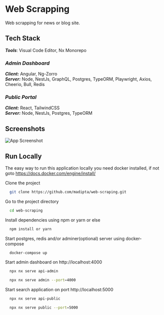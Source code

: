 
# Web Scrapping

Web scrapping for news or blog site.


## Tech Stack

***Tools***: Visual Code Editor, Nx Monorepo


### *Admin Dashboard*

***Client:*** Angular, Ng-Zorro  
***Server:*** Node, NestJs, GraphQL, Postgres, TypeORM, Playwright, Axios, Cheerio, Bull, Redis

### *Public Portal*

***Client:*** React, TailwindCSS  
***Server:*** Node, NestJs, Postgres, TypeORM


## Screenshots

![App Screenshot](https://via.placeholder.com/468x300?text=App+Screenshot+Here)

  
## Run Locally

The easy way to run this application locally you need docker installed, if not goto 
https://docs.docker.com/engine/install/

Clone the project

```bash
  git clone https://github.com/madipta/web-scraping.git
```

Go to the project directory

```bash
  cd web-scraping
```

Install dependencies using npm or yarn or else

```bash
  npm install or yarn
```

Start postgres, redis and/or adminer(optional) server using docker-compose

```bash
  docker-compose up
```

Start admin dashboard on http://localhost:4000
```bash
  npx nx serve api-admin
```
```bash
  npx nx serve admin --port=4000
```

Start search application on port http://localhost:5000
```bash
  npx nx serve api-public
```
```bash
  npx nx serve public --port=5000
```

  